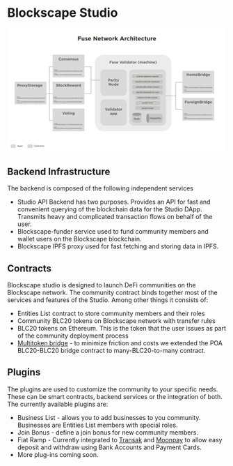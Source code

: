 # Blockscape Studio



![Blockscape Studio architecture](../../.gitbook/assets/image%20%283%29.png)

## Backend Infrastructure

The backend is composed of the following independent services

* Studio API Backend has two purposes. Provides an API for fast and convenient querying of the blockchain data for the Studio DApp. Transmits heavy and complicated transaction flows on behalf of the user.
* Blockscape-funder service used to fund community members and wallet users on the Blockscape blockchain.
* Blockscape IPFS proxy used for fast fetching and storing data in IPFS.

## Contracts

Blockscape studio is designed to launch DeFi communities on the Blockscape network. The community contract binds together most of the services and features of the Studio. Among other things it consists of:

* Entities List contract to store community members and their roles
* Community BLC20 tokens on Blockscape network with transfer rules
* BLC20 tokens on Ethereum. This is the token that the user issues as part of the community deployment process
* [Multitoken bridge](https://github.com/fuseio/bridge-contracts) - to minimize friction and costs we extended the POA BLC20-BLC20 bridge contract to many-BLC20-to-many contract.

## Plugins

The plugins are used to customize the community to your specific needs. These can be smart contracts, backend services or the integration of both. The currently available plugins are:

* Business List - allows you to add businesses to you community. Businesses are Entities List members with special roles.
* Join Bonus - define a join bonus for new community members.
* Fiat Ramp - Currently integrated to [Transak](https://transak.com/) and [Moonpay](https://www.moonpay.io/) to allow easy deposit and withdraw using Bank Accounts and Payment Cards.
* More plug-ins coming soon.


